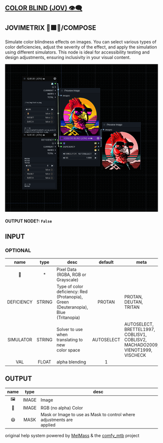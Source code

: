 ## [COLOR BLIND (JOV) 👁‍🗨](https://github.com/Amorano/Jovimetrix-examples/blob/master/node/COLOR%20BLIND/COLOR%20BLIND.md)

## JOVIMETRIX 🔺🟩🔵/COMPOSE


Simulate color blindness effects on images. You can select various types of color deficiencies, adjust the severity of the effect, and apply the simulation using different simulators. This node is ideal for accessibility testing and design adjustments, ensuring inclusivity in your visual content.


![COLOR BLIND](https://raw.githubusercontent.com/Amorano/Jovimetrix-examples/master/node/COLOR%20BLIND/COLOR%20BLIND.png)

#### OUTPUT NODE?: `False`

## INPUT

### OPTIONAL

name | type | desc | default | meta
:---:|:---:|---|:---:|---
👾  |  *  | Pixel Data (RGBA, RGB or Grayscale) |  | 
DEFICIENCY  |  STRING  | Type of color deficiency: Red<br>(Protanopia), Green (Deuteranopia), Blue<br>(Tritanopia) | PROTAN | PROTAN, DEUTAN, TRITAN
SIMULATOR  |  STRING  | Solver to use when translating to new<br>color space | AUTOSELECT | AUTOSELECT, BRETTEL1997, COBLISV1,<br>COBLISV2, MACHADO2009, VIENOT1999,<br>VISCHECK
VAL  |  FLOAT  | alpha blending | 1 | 

## OUTPUT

name | type | desc
:---:|:---:|---
🖼️  |  IMAGE  | Image 
🌈  |  IMAGE  | RGB (no alpha) Color 
😷  |  MASK  | Mask or Image to use as Mask to control where adjustments are<br>applied 

original help system powered by [MelMass](https://github.com/melMass) & the [comfy_mtb](https://github.com/melMass/comfy_mtb) project